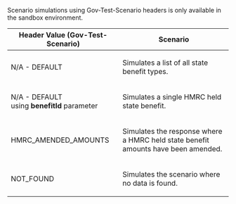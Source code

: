 <p>Scenario simulations using Gov-Test-Scenario headers is only available in the sandbox environment.</p>
<table>
    <thead>
        <tr>
            <th>Header Value (Gov-Test-Scenario)</th>
            <th>Scenario</th>
        </tr>
    </thead>
    <tbody>
        <tr>
            <td><p>N/A - DEFAULT</p></td>
            <td><p>Simulates a list of all state benefit types.</p></td>
        </tr>
        <tr>
            <td><p>N/A - DEFAULT<br>using <strong>benefitId</strong> parameter</p></td>
            <td><p>Simulates a single HMRC held state benefit.</p></td>
        </tr>
        <tr>
            <td><p>HMRC_AMENDED_AMOUNTS</p></td>
            <td><p>Simulates the response where a HMRC held state benefit amounts have been amended.</p></td>
        </tr>
        <tr>
            <td><p>NOT_FOUND</p></td>
            <td><p>Simulates the scenario where no data is found.</p></td>
        </tr>
    </tbody>
</table>
